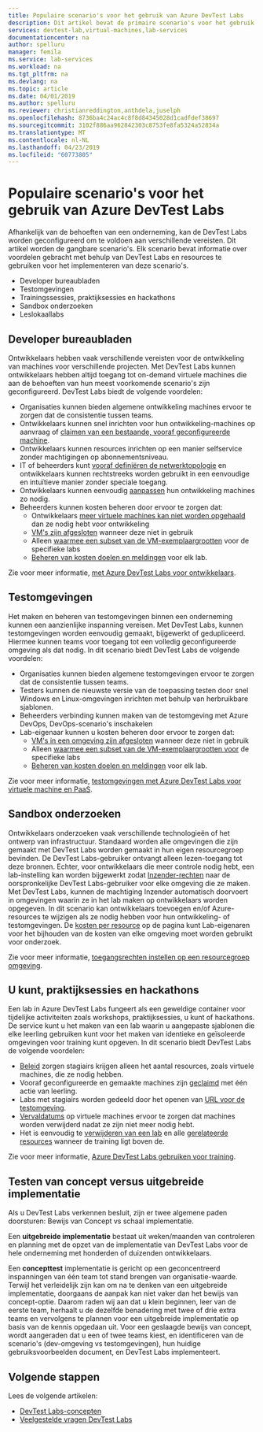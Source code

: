```yaml
---
title: Populaire scenario's voor het gebruik van Azure DevTest Labs
description: Dit artikel bevat de primaire scenario's voor het gebruik van Azure DevTest Labs en twee algemene paden om te beginnen met de service in uw organisatie.
services: devtest-lab,virtual-machines,lab-services
documentationcenter: na
author: spelluru
manager: femila
ms.service: lab-services
ms.workload: na
ms.tgt_pltfrm: na
ms.devlang: na
ms.topic: article
ms.date: 04/01/2019
ms.author: spelluru
ms.reviewer: christianreddington,anthdela,juselph
ms.openlocfilehash: 8736ba4c24ac4c8f8d84345028d1cadfdef38697
ms.sourcegitcommit: 3102f886aa962842303c8753fe8fa5324a52834a
ms.translationtype: MT
ms.contentlocale: nl-NL
ms.lasthandoff: 04/23/2019
ms.locfileid: "60773805"
---
```

# <a name="popular-scenarios-for-using-azure-devtest-labs"></a>Populaire scenario's voor het gebruik van Azure DevTest Labs
Afhankelijk van de behoeften van een onderneming, kan de DevTest Labs worden geconfigureerd om te voldoen aan verschillende vereisten.  Dit artikel worden de gangbare scenario's. Elk scenario bevat informatie over voordelen gebracht met behulp van DevTest Labs en resources te gebruiken voor het implementeren van deze scenario's.  

- Developer bureaubladen
- Testomgevingen
- Trainingssessies, praktijksessies en hackathons
- Sandbox onderzoeken
- Leslokaallabs

## <a name="developer-desktops"></a>Developer bureaubladen
Ontwikkelaars hebben vaak verschillende vereisten voor de ontwikkeling van machines voor verschillende projecten. Met DevTest Labs kunnen ontwikkelaars hebben altijd toegang tot on-demand virtuele machines die aan de behoeften van hun meest voorkomende scenario's zijn geconfigureerd. DevTest Labs biedt de volgende voordelen:

- Organisaties kunnen bieden algemene ontwikkeling machines ervoor te zorgen dat de consistentie tussen teams.
- Ontwikkelaars kunnen snel inrichten voor hun ontwikkeling-machines op aanvraag of [claimen van een bestaande, vooraf geconfigureerde machine](devtest-lab-add-claimable-vm.md).
- Ontwikkelaars kunnen resources inrichten op een manier selfservice zonder machtigingen op abonnementsniveau.
- IT of beheerders kunt [vooraf definiëren de netwerktopologie](devtest-lab-configure-vnet.md) en ontwikkelaars kunnen rechtstreeks worden gebruikt in een eenvoudige en intuïtieve manier zonder speciale toegang.
- Ontwikkelaars kunnen eenvoudig [aanpassen](devtest-lab-add-vm.md#add-an-existing-artifact-to-a-vm) hun ontwikkeling machines zo nodig.
- Beheerders kunnen kosten beheren door ervoor te zorgen dat:
    - Ontwikkelaars [meer virtuele machines kan niet worden opgehaald](devtest-lab-set-lab-policy.md#set-virtual-machines-per-user) dan ze nodig hebt voor ontwikkeling
    - [VM's zijn afgesloten](devtest-lab-set-lab-policy.md#set-auto-shutdown) wanneer deze niet in gebruik
    - Alleen [waarmee een subset van de VM-exemplaargrootten](devtest-lab-set-lab-policy.md#set-allowed-virtual-machine-sizes) voor de specifieke labs
    - [Beheren van kosten doelen en meldingen](devtest-lab-configure-cost-management.md) voor elk lab.

Zie voor meer informatie, [met Azure DevTest Labs voor ontwikkelaars](devtest-lab-developer-lab.md). 

## <a name="test-environments"></a>Testomgevingen
Het maken en beheren van testomgevingen binnen een onderneming kunnen een aanzienlijke inspanning vereisen. Met DevTest Labs, kunnen testomgevingen worden eenvoudig gemaakt, bijgewerkt of gedupliceerd. Hiermee kunnen teams voor toegang tot een volledig geconfigureerde omgeving als dat nodig. In dit scenario biedt DevTest Labs de volgende voordelen:

- Organisaties kunnen bieden algemene testomgevingen ervoor te zorgen dat de consistentie tussen teams.
- Testers kunnen de nieuwste versie van de toepassing testen door snel Windows en Linux-omgevingen inrichten met behulp van herbruikbare sjablonen.
- Beheerders verbinding kunnen maken van de testomgeving met Azure DevOps, DevOps-scenario's inschakelen
- Lab-eigenaar kunnen u kosten beheren door ervoor te zorgen dat:
    - [VM's in een omgeving zijn afgesloten](devtest-lab-set-lab-policy.md#set-auto-shutdown) wanneer deze niet in gebruik
    - Alleen [waarmee een subset van de VM-exemplaargrootten voor](devtest-lab-set-lab-policy.md#set-allowed-virtual-machine-sizes) de specifieke labs
    - [Beheren van kosten doelen en meldingen](devtest-lab-configure-cost-management.md) voor elk lab.

Zie voor meer informatie, [testomgevingen met Azure DevTest Labs voor virtuele machine en PaaS](devtest-lab-test-env.md).

## <a name="sandboxed-investigations"></a>Sandbox onderzoeken
Ontwikkelaars onderzoeken vaak verschillende technologieën of het ontwerp van infrastructuur. Standaard worden alle omgevingen die zijn gemaakt met DevTest Labs worden gemaakt in hun eigen resourcegroep bevinden. De DevTest Labs-gebruiker ontvangt alleen lezen-toegang tot deze bronnen. Echter, voor ontwikkelaars die meer controle nodig hebt, een lab-instelling kan worden bijgewerkt zodat [Inzender-rechten](https://azure.microsoft.com/updates/azure-devtest-labs-view-and-set-access-rights-to-an-environment-rg/) naar de oorspronkelijke DevTest Labs-gebruiker voor elke omgeving die ze maken.  Met DevTest Labs, kunnen de machtiging Inzender automatisch doorvoert in omgevingen waarin ze in het lab maken op ontwikkelaars worden opgegeven.  In dit scenario kan ontwikkelaars toevoegen en/of Azure-resources te wijzigen als ze nodig hebben voor hun ontwikkeling- of testomgevingen. De [kosten per resource](devtest-lab-configure-cost-management.md#view-cost-by-resource) op de pagina kunt Lab-eigenaren voor het bijhouden van de kosten van elke omgeving moet worden gebruikt voor onderzoek.

Zie voor meer informatie, [toegangsrechten instellen op een resourcegroep omgeving](https://aka.ms/dtl-sandbox).

## <a name="trainings-hands-on-labs-and-hackathons"></a>U kunt, praktijksessies en hackathons 
Een lab in Azure DevTest Labs fungeert als een geweldige container voor tijdelijke activiteiten zoals workshops, praktijksessies, u kunt of hackathons.  De service kunt u het maken van een lab waarin u aangepaste sjablonen die elke leerling gebruiken kunt voor het maken van identieke en geïsoleerde omgevingen voor training kunt opgeven. In dit scenario biedt DevTest Labs de volgende voordelen:

- [Beleid](devtest-lab-set-lab-policy.md) zorgen stagiairs krijgen alleen het aantal resources, zoals virtuele machines, die ze nodig hebben.
- Vooraf geconfigureerde en gemaakte machines zijn [geclaimd](devtest-lab-add-claimable-vm.md) met één actie van leerling.
- Labs met stagiairs worden gedeeld door het openen van [URL voor de testomgeving](devtest-lab-faq.md#how-do-i-share-a-direct-link-to-my-lab).
- [Vervaldatums](devtest-lab-add-vm.md#steps-to-add-a-vm-to-a-lab-in-azure-devtest-labs) op virtuele machines ervoor te zorgen dat machines worden verwijderd nadat ze zijn niet meer nodig hebt.
- Het is eenvoudig te [verwijderen van een lab](devtest-lab-delete-lab-vm.md#delete-a-lab) en alle [gerelateerde resources](devtest-lab-faq.md#how-do-i-automate-the-process-of-deleting-all-the-vms-in-my-lab) wanneer de training ligt boven de.

Zie voor meer informatie, [Azure DevTest Labs gebruiken voor training](devtest-lab-training-lab.md).  

## <a name="proof-of-concept-vs-scaled-deployment"></a>Testen van concept versus uitgebreide implementatie
Als u DevTest Labs verkennen besluit, zijn er twee algemene paden doorsturen: Bewijs van Concept vs schaal implementatie.  

Een **uitgebreide implementatie** bestaat uit weken/maanden van controleren en planning met de opzet van de implementatie van DevTest Labs voor de hele onderneming met honderden of duizenden ontwikkelaars.

Een **concepttest** implementatie is gericht op een geconcentreerd inspanningen van één team tot stand brengen van organisatie-waarde. Terwijl het verleidelijk zijn kan om na te denken van een uitgebreide implementatie, doorgaans de aanpak kan niet vaker dan het bewijs van concept-optie. Daarom raden wij aan dat u klein beginnen, leer van de eerste team, herhaalt u de dezelfde benadering met twee of drie extra teams en vervolgens te plannen voor een uitgebreide implementatie op basis van de kennis opgedaan uit. Voor een geslaagde bewijs van concept, wordt aangeraden dat u een of twee teams kiest, en identificeren van de scenario's (dev-omgeving vs testomgevingen), hun huidige gebruiksvoorbeelden document, en DevTest Labs implementeert.

## <a name="next-steps"></a>Volgende stappen
Lees de volgende artikelen:

- [DevTest Labs-concepten](devtest-lab-concepts.md)
- [Veelgestelde vragen DevTest Labs](devtest-lab-faq.md)

